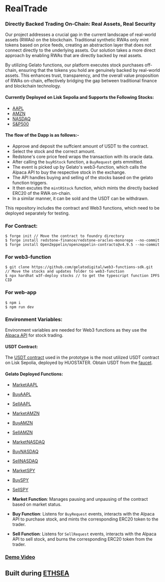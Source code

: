 # RealTrade

### Directly Backed Trading On-Chain: Real Assets, Real Security

Our project addresses a crucial gap in the current landscape of real-world assets (RWAs) on the blockchain. Traditional synthetic RWAs only mint tokens based on price feeds, creating an abstraction layer that does not connect directly to the underlying assets. Our solution takes a more direct approach by enabling RWAs that are directly backed by real assets.

By utilizing Gelato functions, our platform executes stock purchases off-chain, ensuring that the tokens you hold are genuinely backed by real-world assets. This enhances trust, transparency, and the overall value proposition of RWAs on-chain, effectively bridging the gap between traditional finance and blockchain technology.

#### Currently Deployed on Lisk Sepolia and Supports the Following Stocks:
- [AAPL](https://sepolia-blockscout.lisk.com/address/0x06e692951f08031423344228FF52b7544248b188)
- [AMZN](https://sepolia-blockscout.lisk.com/address/0x1E30638373f2d76cA5AC17e58f08f03A6C1E9744)
- [NASDAQ](https://sepolia-blockscout.lisk.com/address/0xA870c6739fC08dF98E2cB9F587a42C9347B83509)
- [S&P500](https://sepolia-blockscout.lisk.com/address/0xc74E6d979CE9004FF8D92f6F0ea0654dF2E52e42)

#### The flow of the Dapp is as follows:-
- Approve and deposit the suffcient amount of USDT to the contract.
- Select the stock and the correct amount.
- Redstone's core price feed wraps the transaction with its oracle data.
- After calling the `buyRStock` function, a `BuyRequest` gets emmitted.
- The event is picked up by Gelato's web3-function, which calls the Alpaca API to buy the respective stock in the exchange.
- The API handles buying and selling of the stocks based on the gelato function triggers.
- It then excutes the `mintRStock` function, which mints the directly backed ERC20 of the RWA on-chain.
- In a similar manner, it can be sold and the USDT can be withdrawn. 

This repository includes the contract and Web3 functions, which need to be deployed separately for testing.

### For Contract:
```
$ forge init // Move the contract to foundry directory
$ forge install redstone-finance/redstone-oracles-monorepo --no-commit
$ forge install OpenZeppelin/openzeppelin-contracts@v4.9.5 --no-commit
```

### For web3-function
```
$ git clone https://github.com/gelatodigital/web3-functions-sdk.git
// Move the stocks and updates folder to web3-function
$ npx hardhat w3f-deploy stocks // to get the typescript function IPFS CID
```

### For web-app
```
$ npm i
$ npm run dev
```


### Environment Variables:
Environment variables are needed for Web3 functions as they use the [Alpaca API](https://app.alpaca.markets/signup) for stock trading.

#### USDT Contract:
The [USDT contract](https://sepolia-blockscout.lisk.com/address/0x2728DD8B45B788e26d12B13Db5A244e5403e7eda) used in the prototype is the most utilized USDT contract on Lisk Sepolia, deployed by HUOSTATER. Obtain USDT from the [faucet](https://lisk-sepolia.huostarter.io/).

#### Gelato Deployed Functions:
- [MarketAAPL](https://app.gelato.network/functions/task/0x3a67e17be48fffd59fd9e7b4dbdfab276b2d331700ca2e95772621811a731ada:4202)
- [BuyAAPL](https://app.gelato.network/functions/task/0x7d770f030f5af725dc544634207c9af76a44403404d659f0cc73c0c286f6f39b:4202)
- [SellAAPL](https://app.gelato.network/functions/task/0xe0d1e4957fd01fa621d8876272cd612d4d3936b15e7afe7e93d8e5cf5887d721:4202)
- [MarketAMZN](https://app.gelato.network/functions/task/0x2221e57f9fcab7d45140e90569215e7cdbfea67b6d179dca1dce0e3935d4d1bf:4202)
- [BuyAMZN](https://app.gelato.network/functions/task/0x45d4698bf678f3a993059b9ae9714f853de741c6637010bdd852508b0b818693:4202)
- [SellAMZN](https://app.gelato.network/functions/task/0x157cd2bd6761a36aba91b61139e851d4a1e67b6057d8a0b087b555b69de9d977:4202)
- [MarketNASDAQ](https://app.gelato.network/functions/task/0xb41b4b935afa996a2e21ae373fd4f483b8c04af8da6b476c3d130cde9a53a8db:4202)
- [BuyNASDAQ](https://app.gelato.network/functions/task/0x0fb888bbafced9e05a57607973e42490001c3c120537ff2e30fcccb683dae5ed:4202)
- [SellNASDAQ](https://app.gelato.network/functions/task/0xd5bade2e842573b185c749b5cd65d8c4a2ead528159715b9aba78aae1845ae7d:4202)
- [MarketSPY](https://app.gelato.network/functions/task/0x591ef3a432e2c97719b0e235f4e7069e3b671c5517da7b8f53b9dd639831d77d:4202)
- [BuySPY](https://app.gelato.network/functions/task/0x5296eaa63e18ac836da6870ff3cef76cc9c93ef5e24429a251bc15824d356428:4202)
- [SellSPY](https://app.gelato.network/functions/task/0xba043d2cec0e299f74a3acdf04c7506fb29e45394e5eb5b9d544f6fdb2f4a60c:4202)

- **Market Function**: Manages pausing and unpausing of the contract based on market status.
- **Buy Function**: Listens for `BuyRequest` events, interacts with the Alpaca API to purchase stock, and mints the corresponding ERC20 token to the trader.
- **Sell Function**: Listens for `SellRequest` events, interacts with the Alpaca API to sell stock, and burns the corresponding ERC20 token from the trader.

### [Demo Video](https://youtu.be/v3Bq-6OxTW8)

## Built during [ETHSEA](https://www.ethsea.com/)
